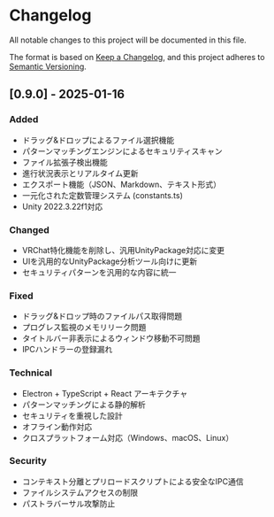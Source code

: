 # Changelog

All notable changes to this project will be documented in this file.

The format is based on [Keep a Changelog](https://keepachangelog.com/en/1.0.0/),
and this project adheres to [Semantic Versioning](https://semver.org/spec/v2.0.0.html).

## [0.9.0] - 2025-01-16

### Added
- ドラッグ&ドロップによるファイル選択機能
- パターンマッチングエンジンによるセキュリティスキャン
- ファイル拡張子検出機能
- 進行状況表示とリアルタイム更新
- エクスポート機能（JSON、Markdown、テキスト形式）
- 一元化された定数管理システム (constants.ts)
- Unity 2022.3.22f1対応

### Changed
- VRChat特化機能を削除し、汎用UnityPackage対応に変更
- UIを汎用的なUnityPackage分析ツール向けに更新
- セキュリティパターンを汎用的な内容に統一

### Fixed
- ドラッグ&ドロップ時のファイルパス取得問題
- プログレス監視のメモリリーク問題
- タイトルバー非表示によるウィンドウ移動不可問題
- IPCハンドラーの登録漏れ

### Technical
- Electron + TypeScript + React アーキテクチャ
- パターンマッチングによる静的解析
- セキュリティを重視した設計
- オフライン動作対応
- クロスプラットフォーム対応（Windows、macOS、Linux）

### Security
- コンテキスト分離とプリロードスクリプトによる安全なIPC通信
- ファイルシステムアクセスの制限
- パストラバーサル攻撃防止